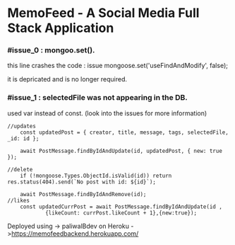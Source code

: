 # MemoFeed - A Social Media Full Stack Application

### #issue_0 : mongoo.set().
this line crashes the code : issue
mongoose.set('useFindAndModify', false);

it is depricated and is no longer required.

### #issue_1 : selectedFile was not appearing in the DB.
used var instead of const. (look into the issues for more information)

```
//updates
    const updatedPost = { creator, title, message, tags, selectedFile, _id: id };

    await PostMessage.findByIdAndUpdate(id, updatedPost, { new: true });

//delete
    if (!mongoose.Types.ObjectId.isValid(id)) return res.status(404).send(`No post with id: ${id}`);

    await PostMessage.findByIdAndRemove(id);
//likes
    const updatedCurrPost = await PostMessage.findByIdAndUpdate(id , 
            {likeCount: currPost.likeCount + 1},{new:true});
```

Deployed using -> paliwalBdev
on Heroku ->https://memofeedbackend.herokuapp.com/